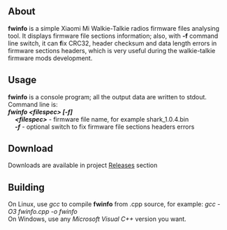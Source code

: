 ## About
**fwinfo** is a simple Xiaomi Mi Walkie-Talkie radios firmware files analysing tool. It displays firmware file sections information; also, with **-f** command line switch, it can **f**ix CRC32, header checksum and data length errors in firmware sections headers, which is very useful during the walkie-talkie firmware mods development.  

## Usage
**fwinfo** is a console program; all the output data are written to stdout.  
Command line is:  
_**fwinfo \<filespec\> \[-f\]**_  
    _**\<filespec\>**_ - firmware file name, for example shark_1.0.4.bin  
    _**-f**_ - optional switch to fix firmware file sections headers errors  
    
## Download
Downloads are available in project [Releases](https://github.com/Mi-Walkie-Talkie-by-Darkhorse/fwinfo/releases) section

## Building
On Linux, use _gcc_ to compile **fwinfo** from .cpp source, for example:  _gcc -O3 fwinfo.cpp -o fwinfo_  
On Windows, use any _Microsoft Visual C++_ version you want.

